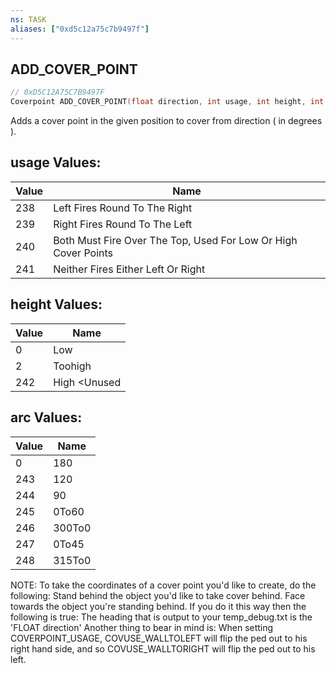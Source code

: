 ```yaml
---
ns: TASK
aliases: ["0xd5c12a75c7b9497f"]
---
```

## ADD_COVER_POINT

```c
// 0xD5C12A75C7B9497F
Coverpoint ADD_COVER_POINT(float direction, int usage, int height, int arc, bool isPriorityToPlayer);
```

Adds a cover point in the given position to cover from direction ( in degrees ).

## usage Values:
| Value | Name |
| --- | --- |
| 238 | Left Fires Round To The Right |
| 239 | Right Fires Round To The Left |
| 240 | Both Must Fire Over The Top, Used For Low Or High Cover Points |
| 241 | Neither Fires Either Left Or Right |


## height Values:
| Value | Name |
| --- | --- |
| 0 | Low |
| 2 | Toohigh |
| 242 | High <Unused |


## arc Values:
| Value | Name |
| --- | --- |
| 0 | 180 |
| 243 | 120 |
| 244 | 90 |
| 245 | 0To60 |
| 246 | 300To0 |
| 247 | 0To45 |
| 248 | 315To0 |


NOTE: To take the coordinates of a cover point you'd like to create, do the following: Stand behind the object you'd like to take cover behind. Face towards the object you're standing behind. If you do it this way then the following is true: The heading that is output to your temp_debug.txt is the 'FLOAT direction' Another thing to bear in mind is: When setting COVERPOINT_USAGE, COVUSE_WALLTOLEFT will flip the ped out to his right hand side, and so COVUSE_WALLTORIGHT will flip the ped out to his left.

